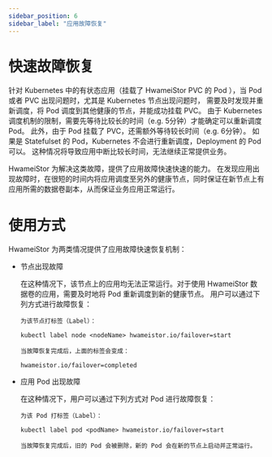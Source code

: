 ```yaml
---
sidebar_position: 6
sidebar_label: "应用故障恢复"
---
```


# 快速故障恢复

针对 Kubernetes 中的有状态应用（挂载了 HwameiStor PVC 的 Pod ），当 Pod 或者 PVC 出现问题时，尤其是 Kubernetes 节点出现问题时，
需要及时发现并重新调度，将 Pod 调度到其他健康的节点，并能成功挂载 PVC。
由于 Kubernetes 调度机制的限制，需要先等待比较长的时间（e.g. 5分钟）才能确定可以重新调度 Pod。
此外，由于 Pod 挂载了 PVC，还需额外等待较长时间（e.g. 6分钟）。
如果是 Statefulset 的 Pod，Kubernetes 不会进行重新调度，Deployment 的 Pod 可以。
这种情况将导致应用中断比较长时间，无法继续正常提供业务。

HwameiStor 为解决这类故障，提供了应用故障快速快速的能力。
在发现应用出现故障时，在很短的时间内将应用调度至另外的健康节点，同时保证在新节点上有应用所需的数据卷副本，从而保证业务应用正常运行。

# 使用方式

HwameiStor 为两类情况提供了应用故障快速恢复机制：

* 节点出现故障
  
  在这种情况下，该节点上的应用均无法正常运行。对于使用 HwameiStor 数据卷的应用，需要及时地将 Pod 重新调度到新的健康节点。
  用户可以通过下列方式进行故障恢复：
  ```
  为该节点打标签（Label）：

  kubectl label node <nodeName> hwameistor.io/failover=start

  当故障恢复完成后，上面的标签会变成：

  hwameistor.io/failover=completed
  ```
  
* 应用 Pod 出现故障

  在这种情况下，用户可以通过下列方式对 Pod 进行故障恢复：
  ```
  为该 Pod 打标签（Label）：

  kubectl label pod <podName> hwameistor.io/failover=start

  当故障恢复完成后，旧的 Pod 会被删除，新的 Pod 会在新的节点上启动并正常运行。
  ```
